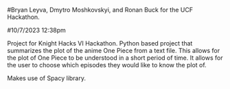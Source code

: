 #Bryan Leyva, Dmytro Moshkovskyi, and Ronan Buck for the UCF Hackathon. 

#10/7/2023 12:38pm

Project for Knight Hacks VI Hackathon. Python based project that summarizes the plot of the anime One Piece from a text file. This allows for the plot of One Piece to be understood in a short period of time. It allows for the user to choose which episodes they would like to know the plot of. 

Makes use of Spacy library.
